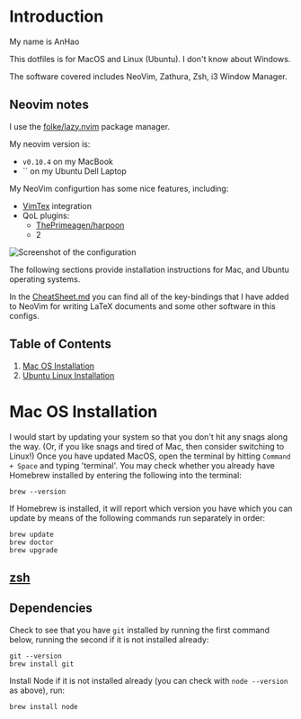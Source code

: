 # Introduction

My name is AnHao

This dotfiles is for MacOS and Linux (Ubuntu). I don't know about Windows.

The software covered includes NeoVim, Zathura, Zsh, i3 Window Manager.

## Neovim notes

I use the [folke/lazy.nvim](https://github.com/folke/lazy.nvim) package manager.

My neovim version is:
- `v0.10.4` on my MacBook
- `` on my Ubuntu Dell Laptop

My NeoVim configurtion has some nice features, including:

- [VimTex](https://github.com/lervag/vimtex) integration
- QoL plugins:
  - [ThePrimeagen/harpoon](https://github.com/ThePrimeagen/harpoon)
  - 2 

![Screenshot of the configuration](images/screenshot_cite.png)

The following sections provide installation instructions for Mac, and Ubuntu operating systems.

In the [CheatSheet.md]() you can find all of the key-bindings that I have added to NeoVim for writing LaTeX documents and some other software in this configs.

## Table of Contents

1. [Mac OS Installation](#Mac-OS-Installation)
2. [Ubuntu Linux Installation](#Arch-Linux-Installation)

# Mac OS Installation

I would start by updating your system so that you don't hit any snags along the way.
(Or, if you like snags and tired of Mac, then consider switching to Linux!)
Once you have updated MacOS, open the terminal by hitting `Command + Space` and typing 'terminal'.
You may check whether you already have Homebrew installed by entering the following into the terminal:

```
brew --version
```

If Homebrew is installed, it will report which version you have which you can update by means of the following commands run separately in order:

```
brew update
brew doctor
brew upgrade
```

## [zsh](https://fishshell.com/)


## Dependencies

Check to see that you have `git` installed by running the first command below, running the second if it is not installed already:

```
git --version
brew install git
```

Install Node if it is not installed already (you can check with `node --version` as above), run:

```
brew install node
```






